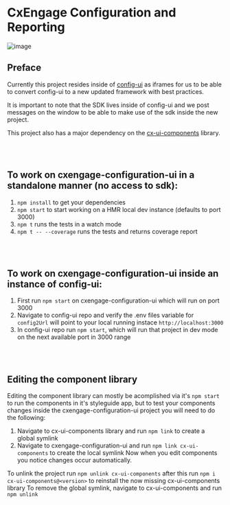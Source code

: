 # CxEngage Configuration and Reporting

![image](https://user-images.githubusercontent.com/23345135/39488729-7d023510-4d59-11e8-9044-db7e3c372480.png)

## Preface
Currently this project resides inside of [config-ui](https://github.com/SerenovaLLC/config-ui)
as iframes for us to be able to convert config-ui to a new updated framework with best practices.

It is important to note that the SDK lives inside of config-ui and we post messages on the window to be able to make use of the sdk inside the new project.

This project also has a major dependency on the [cx-ui-components](https://github.com/SerenovaLLC/cx-ui-components) library.

<br><br>
## To work on cxengage-configuration-ui in a standalone manner (no access to sdk):
1. `npm install` to get your dependencies
2. `npm start` to start working on a HMR local dev instance (defaults to port 3000)
3. `npm t` runs the tests in a watch mode
4. `npm t -- --coverage` runs the tests and returns coverage report

<br><br>
## To work on cxengage-configuration-ui inside an instance of config-ui:
1. First run `npm start` on cxengage-configuration-ui which will run on port 3000
2. Navigate to config-ui repo and verify the .env files variable for `config2Url` will point to your local running instace `http://localhost:3000`
3. In config-ui repo run `npm start`, which will run that project in dev mode on the next available port in 3000 range

<br><br>
## Editing the component library
Editing the component library can mostly be acomplished via it's `npm start` to run the components in it's styleguide app,  but to test your components changes inside the cxengage-configuration-ui project you will need to do the following:
1. Navigate to cx-ui-components library and run `npm link` to create a global symlink
2. Navigate to cxengage-configuration-ui and run `npm link cx-ui-components` to create the local symlink
Now when you edit components you notice changes occur automatically.

To unlink the project run `npm unlink cx-ui-components` after this run `npm i cx-ui-components@<version>` to reinstall the now missing cx-ui-components library
To remove the global symlink, navigate to cx-ui-components and run `npm unlink`
